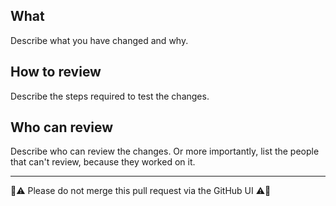 ## What

Describe what you have changed and why.

## How to review

Describe the steps required to test the changes.

## Who can review

Describe who can review the changes. Or more importantly, list the people
that can't review, because they worked on it.

---

🚨⚠️ Please do not merge this pull request via the GitHub UI ⚠️🚨

